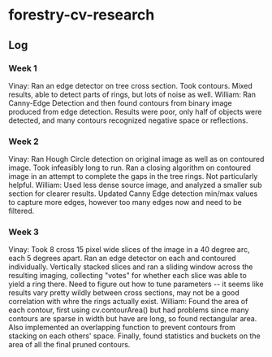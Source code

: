 # forestry-cv-research

## Log

### Week 1
Vinay: Ran an edge detector on tree cross section. Took contours. Mixed results, able to detect parts of rings, but lots of noise as well.
William: Ran Canny-Edge Detection and then found contours from binary image produced from edge detection. Results were poor, only half of objects were detected, and many contours recognized negative space or reflections.

### Week 2
Vinay: Ran Hough Circle detection on original image as well as on contoured image. Took infeasibly long to run. Ran a closing algorithm on contoured image in an attempt to complete the gaps in the tree rings. Not particularly helpful.
William: Used less dense source image, and analyzed a smaller sub section for clearer results. Updated Canny Edge detection min/max values to capture more edges, however too many edges now and need to be filtered.

### Week 3
Vinay: Took 8 cross 15 pixel wide slices of the image in a 40 degree arc, each 5 degrees apart. Ran an edge detector on each and contoured individually. Vertically stacked slices and ran a sliding window across the resulting imaging, collecting "votes" for whether each slice was able to yield a ring there. Need to figure out how to tune parameters -- it seems like results vary pretty wildly between cross sections, may not be a good correlation with whre the rings actually exist.
William: Found the area of each contour, first using cv.contourArea() but had problems since many contours are sparse in width but have are long, so found rectangular area. Also implemented an overlapping function to prevent contours from stacking on each others' space. Finally, found statistics and buckets on the area of all the final pruned contours.